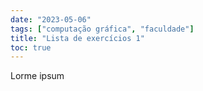 ```yaml
---
date: "2023-05-06"
tags: ["computação gráfica", "faculdade"]
title: "Lista de exercícios 1"
toc: true
---
```


Lorme ipsum